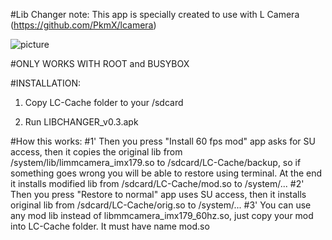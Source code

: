 #Lib Changer
 note: This app is specially created to use with L Camera (https://github.com/PkmX/lcamera)

![picture](https://cloud.githubusercontent.com/assets/9750068/5184663/15a42aea-74db-11e4-8668-445c779edca8.jpg)

#ONLY WORKS WITH ROOT and BUSYBOX

#INSTALLATION:
1) Copy LC-Cache folder to your /sdcard


2) Run LIBCHANGER_v0.3.apk

#How this works:
#1'
Then you press "Install 60 fps mod" app asks for SU access, then it copies the original lib 
from /system/lib/limmcamera_imx179.so to /sdcard/LC-Cache/backup, 
so if something goes wrong you will be able to restore using terminal.
At the end it installs modified lib from /sdcard/LC-Cache/mod.so to /system/...
#2'
Then you press "Restore to normal" app uses SU access, then it installs original lib from /sdcard/LC-Cache/orig.so to /system/...
#3'
You can use any mod lib instead of libmmcamera_imx179_60hz.so, just copy your mod into LC-Cache folder. It must have name mod.so
